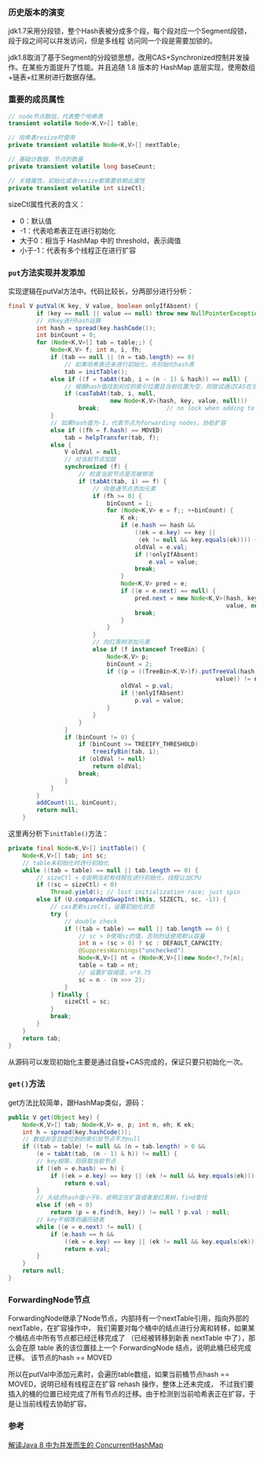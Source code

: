 ### 历史版本的演变
jdk1.7采用分段锁，整个Hash表被分成多个段，每个段对应一个Segment段锁，段于段之间可以并发访问，但是多线程
访问同一个段是需要加锁的。

jdk1.8取消了基于Segment的分段锁思想，改用CAS+Synchronized控制并发操作。在某些方面提升了性能。并且追随 1.8 
版本的 HashMap 底层实现，使用数组+链表+红黑树进行数据存储。

### 重要的成员属性
```java
// node节点数组，代表整个哈希表
transient volatile Node<K,V>[] table;

// 哈希表resize时使用
private transient volatile Node<K,V>[] nextTable;

// 基础计数器，节点的数量
private transient volatile long baseCount;

// 关键属性，初始化或者resize都需要依赖此属性
private transient volatile int sizeCtl;
```
sizeCtl属性代表的含义：
- 0：默认值
- -1：代表哈希表正在进行初始化
- 大于0：相当于 HashMap 中的 threshold，表示阈值
- 小于-1：代表有多个线程正在进行扩容

### `put`方法实现并发添加
实现逻辑在putVal方法中。代码比较长，分两部分进行分析：
```java
final V putVal(K key, V value, boolean onlyIfAbsent) {
        if (key == null || value == null) throw new NullPointerException();
        // 对key进行hash运算
        int hash = spread(key.hashCode());
        int binCount = 0;
        for (Node<K,V>[] tab = table;;) {
            Node<K,V> f; int n, i, fh;
            if (tab == null || (n = tab.length) == 0)
                // 如果哈希表还未进行初始化，先初始化hash表
                tab = initTable();
            else if ((f = tabAt(tab, i = (n - 1) & hash)) == null) {
                // 根据hash值找到对应的索引位置且当前位置为空，则尝试通过CAS在当前位置加入新的节点。
                if (casTabAt(tab, i, null,
                             new Node<K,V>(hash, key, value, null)))
                    break;                   // no lock when adding to empty bin
            }
            // 如果hash值为-1，代表节点为forwarding nodes，协助扩容
            else if ((fh = f.hash) == MOVED)
                tab = helpTransfer(tab, f);
            else {
                V oldVal = null;
                // 对当前节点加锁
                synchronized (f) {
                    // 检查当前节点是否被修改
                    if (tabAt(tab, i) == f) {
                        // 向普通节点添加元素
                        if (fh >= 0) {
                            binCount = 1;
                            for (Node<K,V> e = f;; ++binCount) {
                                K ek;
                                if (e.hash == hash &&
                                    ((ek = e.key) == key ||
                                     (ek != null && key.equals(ek)))) {
                                    oldVal = e.val;
                                    if (!onlyIfAbsent)
                                        e.val = value;
                                    break;
                                }
                                Node<K,V> pred = e;
                                if ((e = e.next) == null) {
                                    pred.next = new Node<K,V>(hash, key,
                                                              value, null);
                                    break;
                                }
                            }
                        }
                        // 向红黑树添加元素
                        else if (f instanceof TreeBin) {
                            Node<K,V> p;
                            binCount = 2;
                            if ((p = ((TreeBin<K,V>)f).putTreeVal(hash, key,
                                                           value)) != null) {
                                oldVal = p.val;
                                if (!onlyIfAbsent)
                                    p.val = value;
                            }
                        }
                    }
                }
                if (binCount != 0) {
                    if (binCount >= TREEIFY_THRESHOLD)
                        treeifyBin(tab, i);
                    if (oldVal != null)
                        return oldVal;
                    break;
                }
            }
        }
        addCount(1L, binCount);
        return null;
    }
```

这里再分析下`initTable()`方法：
```java
private final Node<K,V>[] initTable() {
    Node<K,V>[] tab; int sc;
    // table未初始化时进行初始化
    while ((tab = table) == null || tab.length == 0) {
        // sizeCtl < 0说明当前有线程在进行初始化，线程让出CPU
        if ((sc = sizeCtl) < 0)
            Thread.yield(); // lost initialization race; just spin
        else if (U.compareAndSwapInt(this, SIZECTL, sc, -1)) {
            // cas更新sizeCtl，设置初始化状态
            try {
                // double check
                if ((tab = table) == null || tab.length == 0) {
                    // sc > 0使用sc的值，否则的话使用默认容量
                    int n = (sc > 0) ? sc : DEFAULT_CAPACITY;
                    @SuppressWarnings("unchecked")
                    Node<K,V>[] nt = (Node<K,V>[])new Node<?,?>[n];
                    table = tab = nt;
                    // 设置扩容阈值，n*0.75
                    sc = n - (n >>> 2);
                }
            } finally {
                sizeCtl = sc;
            }
            break;
        }
    }
    return tab;
}
```
从源码可以发现初始化主要是通过自旋+CAS完成的，保证只要只初始化一次。

### `get()`方法
get方法比较简单，跟HashMap类似，源码：
```java
public V get(Object key) {
    Node<K,V>[] tab; Node<K,V> e, p; int n, eh; K ek;
    int h = spread(key.hashCode());
    // 数组非空且定位到的索引处节点不为null
    if ((tab = table) != null && (n = tab.length) > 0 &&
        (e = tabAt(tab, (n - 1) & h)) != null) {
        // key相等，则获取当前节点
        if ((eh = e.hash) == h) {
            if ((ek = e.key) == key || (ek != null && key.equals(ek)))
                return e.val;
        }
        // 头结点hash值小于0，说明正在扩容或者是红黑树，find查找
        else if (eh < 0)
            return (p = e.find(h, key)) != null ? p.val : null;
        // key不相等则遍历链表
        while ((e = e.next) != null) {
            if (e.hash == h &&
                ((ek = e.key) == key || (ek != null && key.equals(ek))))
                return e.val;
        }
    }
    return null;
}
```

### ForwardingNode节点
ForwardingNode继承了Node节点，内部持有一个nextTable引用，指向外部的nextTable，在扩容操作中，
我们需要对每个桶中的结点进行分离和转移，如果某个桶结点中所有节点都已经迁移完成了
（已经被转移到新表 nextTable 中了），那么会在原 table 表的该位置挂上一个 ForwardingNode 结点，说明此桶已经完成迁移。
该节点的hash == MOVED

所以在putVal中添加元素时，会遍历table数组，如果当前桶节点hash == MOVED，说明已经有线程正在扩容 rehash 操作，整体上还未完成，
不过我们要插入的桶的位置已经完成了所有节点的迁移。由于检测到当前哈希表正在扩容，于是让当前线程去协助扩容。

### 参考
[解读Java 8 中为并发而生的 ConcurrentHashMap](https://mp.weixin.qq.com/s/K_pdkDVEq-GPbwTz3ow5Xg)
